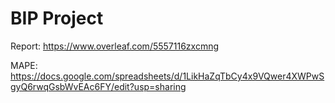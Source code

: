 # BIP Project

Report:
https://www.overleaf.com/5557116zxcmng

MAPE:
https://docs.google.com/spreadsheets/d/1LikHaZqTbCy4x9VQwer4XWPwSgyQ6rwqGsbWvEAc6FY/edit?usp=sharing
